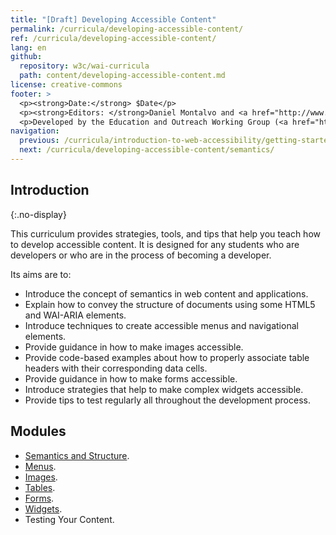 ```yaml
---
title: "[Draft] Developing Accessible Content"
permalink: /curricula/developing-accessible-content/
ref: /curricula/developing-accessible-content/
lang: en
github:
  repository: w3c/wai-curricula
  path: content/developing-accessible-content.md
license: creative-commons
footer: >
  <p><strong>Date:</strong> $Date</p>
  <p><strong>Editors: </strong>Daniel Montalvo and <a href="http://www.w3.org/People/shadi/">Shadi Abou-Zahra</a>. Contributors: <a href="https://www.w3.org/WAI/EO/EOWG-members">EOWG Participants</a>. </p>
  <p>Developed by the Education and Outreach Working Group (<a href="http://www.w3.org/WAI/EO/">EOWG</a>). Developed with support from the <a href="https://www.w3.org/WAI/about/projects/wai-guide/">WAI-Guide Project</a> funded by the European Commission (EC) under the Horizon 2020 program (Grant Agreement 822245).</p>
navigation:
  previous: /curricula/introduction-to-web-accessibility/getting-started-with-accessibility/
  next: /curricula/developing-accessible-content/semantics/
---
```


## Introduction
{:.no-display}

This curriculum provides strategies, tools, and tips that help you teach how to develop accessible content. It is designed for any students who are developers or who are in the process of becoming a developer.

Its aims are to:

* Introduce the concept of semantics in web content and applications.
* Explain how to convey the structure of documents using some HTML5 and WAI-ARIA elements.
* Introduce techniques to create accessible menus and navigational elements.
* Provide guidance in how to make images accessible.
* Provide code-based examples about how to properly associate table headers with their corresponding data cells.
* Provide guidance in how to make forms accessible.
* Introduce strategies that help to make complex widgets accessible.
* Provide tips to test regularly all throughout the development process.

## Modules

* [Semantics and Structure](/curricula/developing-accessible-content/semantics/).
* [Menus](/curricula/developing-accessible-content/menus/).
* [Images](/curricula/developing-accessible-content/images/).
* [Tables](/curricula/developing-accessible-content/tables/).
* [Forms](/curricula/developing-accessible-content/forms/).
* [Widgets](/curricula/developing-accessible-content/widgets/).
* Testing Your Content.

